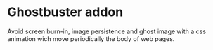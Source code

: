 # Ghostbuster addon

Avoid screen burn-in, image persistence and ghost image with a css animation wich move periodically the body of web pages.
